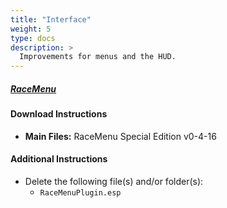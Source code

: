 ```yaml
---
title: "Interface"
weight: 5
type: docs
description: >
  Improvements for menus and the HUD.
---
```





##### [RaceMenu](https://www.nexusmods.com/skyrimspecialedition/mods/19080?tab=files)

#### Download Instructions

- **Main Files:** RaceMenu Special Edition v0-4-16

#### Additional Instructions

- Delete the following file(s) and/or folder(s):
  - `RaceMenuPlugin.esp`










